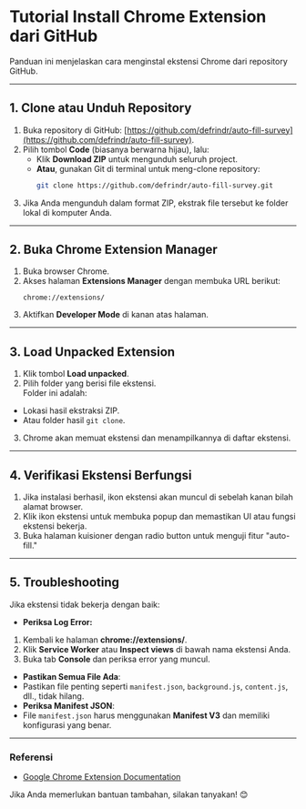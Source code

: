 # Tutorial Install Chrome Extension dari GitHub

Panduan ini menjelaskan cara menginstal ekstensi Chrome dari repository GitHub.

---

## **1. Clone atau Unduh Repository**
1. Buka repository di GitHub: [https://github.com/defrindr/auto-fill-survey](https://github.com/defrindr/auto-fill-survey).
2. Pilih tombol **Code** (biasanya berwarna hijau), lalu:
   - Klik **Download ZIP** untuk mengunduh seluruh project.
   - **Atau**, gunakan Git di terminal untuk meng-clone repository:
     ```bash
     git clone https://github.com/defrindr/auto-fill-survey.git
     ```
3. Jika Anda mengunduh dalam format ZIP, ekstrak file tersebut ke folder lokal di komputer Anda.

---

## **2. Buka Chrome Extension Manager**
1. Buka browser Chrome.
2. Akses halaman **Extensions Manager** dengan membuka URL berikut:
    ```
    chrome://extensions/
    ```
3. Aktifkan **Developer Mode** di kanan atas halaman.

---

## **3. Load Unpacked Extension**
1. Klik tombol **Load unpacked**.
2. Pilih folder yang berisi file ekstensi.  
Folder ini adalah:
- Lokasi hasil ekstraksi ZIP.
- Atau folder hasil `git clone`.
3. Chrome akan memuat ekstensi dan menampilkannya di daftar ekstensi.

---

## **4. Verifikasi Ekstensi Berfungsi**
1. Jika instalasi berhasil, ikon ekstensi akan muncul di sebelah kanan bilah alamat browser.
2. Klik ikon ekstensi untuk membuka popup dan memastikan UI atau fungsi ekstensi bekerja.
3. Buka halaman kuisioner dengan radio button untuk menguji fitur "auto-fill."

---

## **5. Troubleshooting**
Jika ekstensi tidak bekerja dengan baik:
- **Periksa Log Error:**
1. Kembali ke halaman **chrome://extensions/**.
2. Klik **Service Worker** atau **Inspect views** di bawah nama ekstensi Anda.
3. Buka tab **Console** dan periksa error yang muncul.
- **Pastikan Semua File Ada**:
- Pastikan file penting seperti `manifest.json`, `background.js`, `content.js`, dll., tidak hilang.
- **Periksa Manifest JSON**:
- File `manifest.json` harus menggunakan **Manifest V3** dan memiliki konfigurasi yang benar.

---

### **Referensi**
- [Google Chrome Extension Documentation](https://developer.chrome.com/docs/extensions/)

Jika Anda memerlukan bantuan tambahan, silakan tanyakan! 😊
